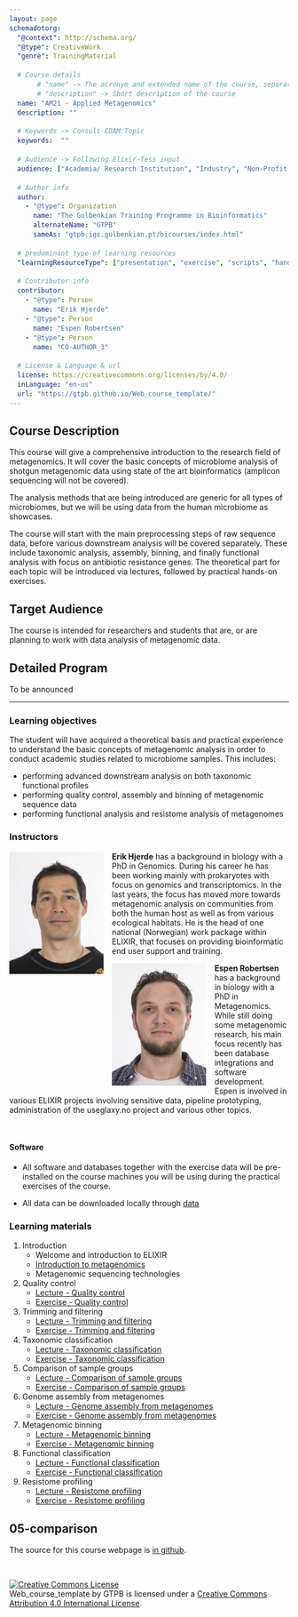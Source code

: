 ```yaml
---
layout: page
schemadotorg:
  "@context": http://schema.org/
  "@type": CreativeWork
  "genre": TrainingMaterial

  # Course details
       # "name" -> The acronym and extended name of the course, separated by " - "
       # "description" -> Short description of the course
  name: "AM21 - Applied Metagenomics"
  description: ""

  # Keywords -> Consult EDAM:Topic
  keywords:  ""

  # Audience -> Following Elixir-Tess input
  audience: ["Academia/ Research Institution", "Industry", "Non-Profit Organisation", "Healthcare"]

  # Author info
  author:
    - "@type": Organization
      name: "The Gulbenkian Training Programme in Bioinformatics"
      alternateName: "GTPB"
      sameAs: "gtpb.igc.gulbenkian.pt/bicourses/index.html"

  # predominant type of learning resources
  "learningResourceType": ["presentation", "exercise", "scripts", "handout"]

  # Contributor info
  contributor:
    - "@type": Person
      name: "Erik Hjerde"
    - "@type": Person
      name: "Espen Robertsen"
    - "@type": Person
      name: "CO-AUTHOR_3"

  # License & Language & url
  license: https://creativecommons.org/licenses/by/4.0/
  inLanguage: "en-us"
  url: "https://gtpb.github.io/Web_course_template/"
---
```


## Course Description

This course will give a comprehensive introduction to the research field of metagenomics. It will cover the basic concepts of microbiome analysis of shotgun metagenomic data using state of the art bioinformatics (amplicon sequencing will not be covered). 

The analysis methods that are being introduced are generic for all types of microbiomes, but we will be using data from the human microbiome as showcases. 

The course will start with the main preprocessing steps of raw sequence data, before various downstream analysis will be covered separately. These include taxonomic analysis, assembly, binning, and finally functional analysis with focus on antibiotic resistance genes. The theoretical part for each topic will be introduced via lectures, followed by practical hands-on exercises.

## Target Audience

The course is intended for researchers and students that are, or are planning to work with data analysis of metagenomic data. 

## Detailed Program

To be announced

---

### Learning objectives

The student will have acquired a theoretical basis and practical experience to understand the basic concepts of metagenomic analysis in order to conduct academic studies related to microbiome samples. This includes:

* performing advanced downstream analysis on both taxonomic functional profiles
* performing quality control, assembly and binning of metagenomic sequence data
* performing functional analysis and resistome analysis of metagenomes

### Instructors

<p>
<img src="pages/images/Erik_Hjerde.jpg" height="220px" width="170px" align="left" style="margin-right: 3%; margin-bottom: 0.3em;">

**Erik Hjerde** has a background in biology with a PhD in Genomics. During his career he has been working mainly with prokaryotes with focus on genomics and transcriptomics. In the last years, the focus has moved more towards metagenomic analysis on communities from both the human host as well as from various ecological habitats. He is the head of one national (Norwegian) work package within ELIXIR, that focuses on providing bioinformatic end user support and training.

</p>
  
<p>
<img src="pages/images/Espen_Robertsen.jpeg" height="220px" width="170px" align="left" style="margin-right: 3%; margin-bottom: 0.3em;">



**Espen Robertsen** has a background in biology with a PhD in Metagenomics. While still doing some metagenomic research, his main focus recently has been database integrations and software development. Espen is involved in various ELIXIR projects involving sensitive data, pipeline prototyping, administration of the useglaxy.no project and various other topics.


</p>
<p>

<br>
  
#### Software

- All software and databases together with the exercise data will be pre-installed on the course machines you will be using during the practical exercises of the course.

- All data can be downloaded locally through
[data](assets/data.zip)

### Learning materials


1. Introduction
    - Welcome and introduction to ELIXIR
    - [Introduction to metagenomics](assets/01-intro/Day1_Intro_Metagenomics.pdf)
    - Metagenomic sequencing technologies
2. Quality control
    - [Lecture - Quality control](assets/02-qc/2.QC.pdf)
    - [Exercise - Quality control](pages/02-qc/2.qc.html)
3. Trimming and filtering
    - [Lecture - Trimming and filtering](assets/03-trim/3.Trimming_filtering.pdf)
    - [Exercise - Trimming and filtering](pages/03-trim/3.trim.html)
4. Taxonomic classification
    - [Lecture - Taxonomic classification](assets/04-taxonomy/4.Taxonomic_classification.pdf)
    - [Exercise - Taxonomic classification](pages/04-taxonomy/4.taxonomic.html)
5. Comparison of sample groups
    - [Lecture - Comparison of sample groups](assets/05-comparison/2.QC.pdf)
    - [Exercise - Comparison of sample groups](pages/05-comparison/5.comparison.html)
6. Genome assembly from metagenomes
    - [Lecture - Genome assembly from metagenomes](assets/06-assembly/6.Assembly_Validation.pdf)
    - [Exercise - Genome assembly from metagenomes](pages/06-assembly/6.assembly.html)
7. Metagenomic binning
    - [Lecture - Metagenomic binning](assets/07-binning/7.Binning.pdf)
    - [Exercise - Metagenomic binning](pages/07-binning/7.binning.html)
8. Functional classification
    - [Lecture - Functional classification](assets/08-functional/8.FunctionalAnalysis.pdf)
    - [Exercise - Functional classification](pages/08-functional/8.functional.html)
9. Resistome profiling
    - [Lecture - Resistome profiling](assets/02-resistome/9.resistome.pdf)
    - [Exercise - Resistome profiling](pages/02-resistome/9.resistome.html)

05-comparison
---

The source for this course webpage is [in github](https://github.com/GTPB/Web_course_template).

<br/>

<a rel="license" href="http://creativecommons.org/licenses/by/4.0/"><img alt="Creative Commons License" style="border-width:0" src="https://i.creativecommons.org/l/by/4.0/88x31.png" /></a><br /><span xmlns:dct="http://purl.org/dc/terms/" property="dct:title">Web_course_template</span> by <span xmlns:cc="http://creativecommons.org/ns#" property="cc:attributionName">GTPB</span> is licensed under a <a rel="license" href="http://creativecommons.org/licenses/by/4.0/">Creative Commons Attribution 4.0 International License</a>.
